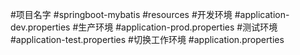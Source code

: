 #项目名字
#springboot-mybatis
#resources
#开发环境
#application-dev.properties
#生产环境
#application-prod.properties
#测试环境
#application-test.properties
#切换工作环境
#application.properties

